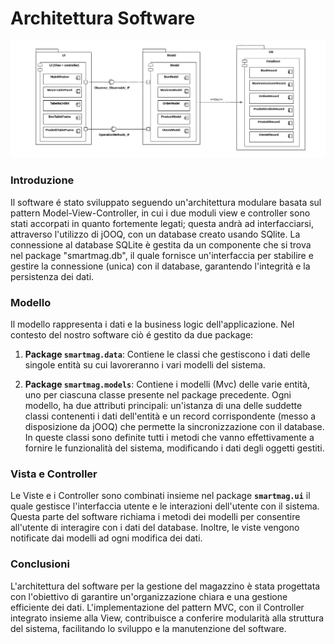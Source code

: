 # Architettura Software

![alt](UML/ComponentDiagram.jpg)
### Introduzione
Il software é stato sviluppato seguendo un'architettura modulare basata sul pattern Model-View-Controller, in cui i due moduli view e controller sono stati accorpati in quanto fortemente legati; questa andrà ad interfacciarsi, attraverso l'utilizzo di jOOQ, con un database creato usando SQlite. La connessione al database SQLite è gestita da un componente  che si trova nel package "smartmag.db", il quale fornisce un'interfaccia per stabilire e gestire la connessione (unica) con il database, garantendo l'integrità e la persistenza dei dati.


### Modello
Il modello rappresenta i dati e la business logic dell'applicazione. Nel contesto del nostro software ciò é gestito da due package:

1. **Package `smartmag.data`**: Contiene le classi che gestiscono i dati delle singole entità su cui lavoreranno i vari modelli del sistema.

2. **Package `smartmag.models`**: Contiene i modelli (Mvc) delle varie entità, uno per ciascuna classe presente nel package precedente. Ogni modello, ha due attributi principali: un'istanza di una delle suddette classi contenenti i dati dell'entità e un record corrispondente (messo a disposizione da jOOQ) che permette la sincronizzazione con il database. In queste classi sono definite tutti i metodi che vanno effettivamente a fornire le funzionalità del sistema, modificando i dati degli oggetti gestiti.

### Vista e Controller
Le Viste e i Controller sono combinati insieme nel package **`smartmag.ui`** il quale gestisce l'interfaccia utente e le interazioni dell'utente con il sistema. Questa parte del software richiama i metodi dei modelli per consentire all'utente di interagire con i dati del database. Inoltre, le viste vengono notificate dai modelli ad ogni modifica dei dati.

### Conclusioni
L'architettura del software per la gestione del magazzino è stata progettata con l'obiettivo di garantire un'organizzazione chiara e una gestione efficiente dei dati. L'implementazione del pattern MVC, con il Controller integrato insieme alla View, contribuisce a conferire modularità alla struttura del sistema, facilitando lo sviluppo e la manutenzione del software.

